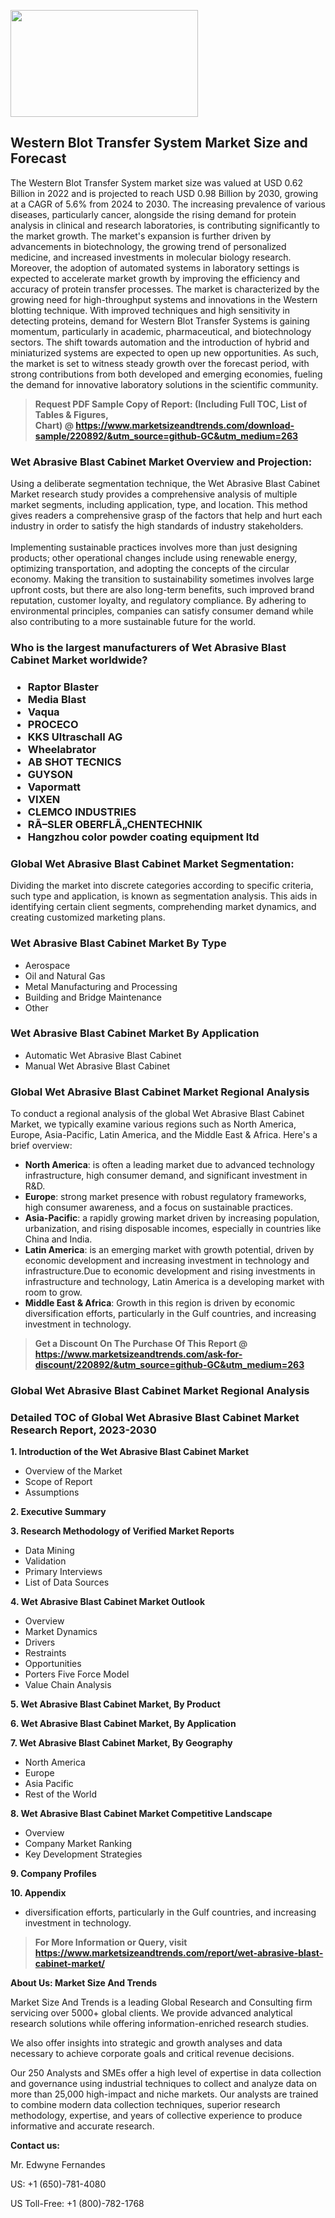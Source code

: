 <p><img class="alignnone size-medium wp-image-20088" src="https://ffe5etoiles.com/wp-content/uploads/2024/12/MST1-300x171.png" alt="" width="300" height="171" /></p><h2>Western Blot Transfer System Market Size and Forecast</h2><p>The Western Blot Transfer System market size was valued at USD 0.62 Billion in 2022 and is projected to reach USD 0.98 Billion by 2030, growing at a CAGR of 5.6% from 2024 to 2030. The increasing prevalence of various diseases, particularly cancer, alongside the rising demand for protein analysis in clinical and research laboratories, is contributing significantly to the market growth. The market's expansion is further driven by advancements in biotechnology, the growing trend of personalized medicine, and increased investments in molecular biology research. Moreover, the adoption of automated systems in laboratory settings is expected to accelerate market growth by improving the efficiency and accuracy of protein transfer processes. The market is characterized by the growing need for high-throughput systems and innovations in the Western blotting technique. With improved techniques and high sensitivity in detecting proteins, demand for Western Blot Transfer Systems is gaining momentum, particularly in academic, pharmaceutical, and biotechnology sectors. The shift towards automation and the introduction of hybrid and miniaturized systems are expected to open up new opportunities. As such, the market is set to witness steady growth over the forecast period, with strong contributions from both developed and emerging economies, fueling the demand for innovative laboratory solutions in the scientific community.</p></p><blockquote id="" class=""><strong>Request PDF Sample Copy of Report: (Including Full TOC, List of Tables &amp; Figures, Chart)&nbsp;@&nbsp;<strong><a href="https://www.marketsizeandtrends.com/download-sample/220892/&utm_source=github-GC&utm_medium=263" target="_blank">https://www.marketsizeandtrends.com/download-sample/220892/&utm_source=github-GC&utm_medium=263</a></strong></strong></blockquote><h3 id="" class="">Wet Abrasive Blast Cabinet Market&nbsp;Overview and Projection:</h3><p id="" class="">Using a deliberate segmentation technique, the Wet Abrasive Blast Cabinet Market research study provides a comprehensive analysis of multiple market segments, including application, type, and location. This method gives readers a comprehensive grasp of the factors that help and hurt each industry in order to satisfy the high standards of industry stakeholders. <br /> <br />Implementing sustainable practices involves more than just designing products; other operational changes include using renewable energy, optimizing transportation, and adopting the concepts of the circular economy. Making the transition to sustainability sometimes involves large upfront costs, but there are also long-term benefits, such improved brand reputation, customer loyalty, and regulatory compliance. By adhering to environmental principles, companies can satisfy consumer demand while also contributing to a more sustainable future for the world.</p><h3 id="" class="">Who is the largest manufacturers of&nbsp;Wet Abrasive Blast Cabinet Market worldwide?</h3><h3 class=""><p><ul><li>Raptor Blaster </li><li> Media Blast </li><li> Vaqua </li><li> PROCECO </li><li> KKS Ultraschall AG </li><li> Wheelabrator </li><li> AB SHOT TECNICS </li><li> GUYSON </li><li> Vapormatt </li><li> VIXEN </li><li> CLEMCO INDUSTRIES </li><li> RÃ–SLER OBERFLÃ„CHENTECHNIK </li><li> Hangzhou color powder coating equipment ltd</li></ul></p></h3><h3 id="" class="">Global&nbsp;Wet Abrasive Blast Cabinet Market Segmentation:</h3><p id="" class="">Dividing the market into discrete categories according to specific criteria, such type and application, is known as segmentation analysis. This aids in identifying certain client segments, comprehending market dynamics, and creating customized marketing plans.</p><h3 id="" class="">Wet Abrasive Blast Cabinet Market&nbsp;By Type</h3><p><p><ul><li>Aerospace</li><li> Oil and Natural Gas</li><li> Metal Manufacturing and Processing</li><li> Building and Bridge Maintenance</li><li> Other</p></li></ul></p></p><h3 id="" class="">Wet Abrasive Blast Cabinet Market&nbsp;By Application</h3><p class=""><p><ul><li>Automatic Wet Abrasive Blast Cabinet</li><li> Manual Wet Abrasive Blast Cabinet</li></ul></p></p><h3 id="" class="">Global Wet Abrasive Blast Cabinet Market Regional Analysis</h3><p id="" class="">To conduct a regional analysis of the global Wet Abrasive Blast Cabinet Market, we typically examine various regions such as North America, Europe, Asia-Pacific, Latin America, and the Middle East &amp; Africa. Here's a brief overview:</p><ul><li><strong>North America</strong>: is often a leading market due to advanced technology infrastructure, high consumer demand, and significant investment in R&amp;D.</li><li><strong>Europe</strong>: strong market presence with robust regulatory frameworks, high consumer awareness, and a focus on sustainable practices.</li><li><strong>Asia-Pacific</strong>: a rapidly growing market driven by increasing population, urbanization, and rising disposable incomes, especially in countries like China and India.</li><li><strong>Latin America</strong>: is an emerging market with growth potential, driven by economic development and increasing investment in technology and infrastructure.Due to economic development and rising investments in infrastructure and technology, Latin America is a developing market with room to grow.</li><li><strong>Middle East &amp; Africa</strong>: Growth in this region is driven by economic diversification efforts, particularly in the Gulf countries, and increasing investment in technology.</li></ul><blockquote id="" class=""><strong>Get a Discount On The Purchase Of This Report @ <strong><a href="https://www.marketsizeandtrends.com/ask-for-discount/220892/&utm_source=github-GC&utm_medium=263" target="_blank">https://www.marketsizeandtrends.com/ask-for-discount/220892/&utm_source=github-GC&utm_medium=263</a></strong></strong></blockquote><h3 id="" class="">Global Wet Abrasive Blast Cabinet Market Regional Analysis</h3><h3 id="" class="">Detailed TOC of Global Wet Abrasive Blast Cabinet Market Research Report, 2023-2030</h3><p id="" class=""><strong>1. Introduction of the Wet Abrasive Blast Cabinet Market</strong></p><ul><li>Overview of the Market</li><li>Scope of Report</li><li>Assumptions</li></ul><p id="" class=""><strong>2. Executive Summary</strong></p><p id="" class=""><strong>3. Research Methodology of Verified Market Reports</strong></p><ul><li>Data Mining</li><li>Validation</li><li>Primary Interviews</li><li>List of Data Sources</li></ul><p id="" class=""><strong>4. Wet Abrasive Blast Cabinet Market Outlook</strong></p><ul><li>Overview</li><li>Market Dynamics</li><li>Drivers</li><li>Restraints</li><li>Opportunities</li><li>Porters Five Force Model</li><li>Value Chain Analysis</li></ul><p id="" class=""><strong>5. Wet Abrasive Blast Cabinet Market, By Product</strong></p><p id="" class=""><strong>6. Wet Abrasive Blast Cabinet Market, By Application</strong></p><p id="" class=""><strong>7. Wet Abrasive Blast Cabinet Market, By Geography</strong></p><ul><li>North America</li><li>Europe</li><li>Asia Pacific</li><li>Rest of the World</li></ul><p id="" class=""><strong>8. Wet Abrasive Blast Cabinet Market Competitive Landscape</strong></p><ul><li>Overview</li><li>Company Market Ranking</li><li>Key Development Strategies</li></ul><p id="" class=""><strong>9. Company Profiles</strong></p><p id="" class=""><strong>10. Appendix</strong></p><ul><li>diversification efforts, particularly in the Gulf countries, and increasing investment in technology.</li></ul><blockquote id="" class=""><strong>For More Information or Query, visit <strong><strong><a href="https://www.marketsizeandtrends.com/report/wet-abrasive-blast-cabinet-market/" target="_blank">https://www.marketsizeandtrends.com/report/wet-abrasive-blast-cabinet-market/</a></strong></strong></strong></blockquote><p id="" class=""><strong>About Us: Market Size And Trends</strong></p><p id="" class="">Market Size And Trends is a leading Global Research and Consulting firm servicing over 5000+ global clients. We provide advanced analytical research solutions while offering information-enriched research studies.</p><p id="" class="">We also offer insights into strategic and growth analyses and data necessary to achieve corporate goals and critical revenue decisions.</p><p id="" class="">Our 250 Analysts and SMEs offer a high level of expertise in data collection and governance using industrial techniques to collect and analyze data on more than 25,000 high-impact and niche markets. Our analysts are trained to combine modern data collection techniques, superior research methodology, expertise, and years of collective experience to produce informative and accurate research.</p><p id="" class=""><strong>Contact us:</strong></p><p id="" class="">Mr. Edwyne Fernandes</p><p id="" class="">US: +1 (650)-781-4080</p><p id="" class="">US Toll-Free: +1 (800)-782-1768</p>
